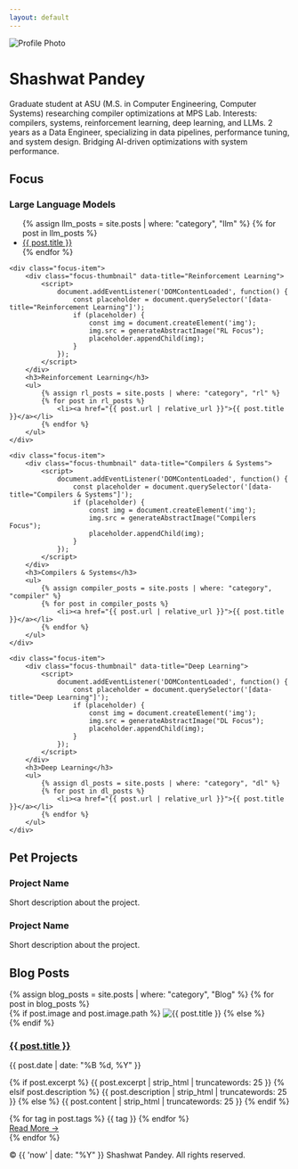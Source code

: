 ```yaml
---
layout: default
---
```


<!-- Add Google Fonts -->
<link rel="preconnect" href="https://fonts.googleapis.com">
<link rel="preconnect" href="https://fonts.gstatic.com" crossorigin>
<link href="https://fonts.googleapis.com/css2?family=Inter:wght@400;500;600&family=Poppins:wght@500;600;700&display=swap" rel="stylesheet">

<!-- Add scripts at the top of the file -->
<script src="https://cdnjs.cloudflare.com/ajax/libs/seedrandom/3.0.5/seedrandom.min.js"></script>
<script src="{{ '/assets/js/abstractImageGenerator.js' | relative_url }}"></script>

<!-- Profile Section -->
<div class="profile-section">
    <div class="profile-photo-container">
        <img src="{{ "/assets/images/profile.png" | relative_url }}" alt="Profile Photo" class="profile-photo">
    </div>
    <div class="profile-text">
        <div class="name-and-social">
            <h1>Shashwat Pandey</h1>
            <div class="social-icons">
                <a href="https://github.com/yourusername" target="_blank" title="GitHub">
                    <i class="fab fa-github"></i>
                </a>
                <a href="https://scholar.google.com/yourid" target="_blank" title="Google Scholar">
                    <i class="fas fa-graduation-cap"></i>
                </a>
                <a href="https://www.kaggle.com/yourusername" target="_blank" title="Kaggle">
                    <i class="fab fa-kaggle"></i>
                </a>
                <a href="mailto:your.email@example.com" title="Email">
                    <i class="fas fa-envelope"></i>
                </a>
                <a href="https://www.linkedin.com/in/yourusername" target="_blank" title="LinkedIn">
                    <i class="fab fa-linkedin"></i>
                </a>
                <a href="https://twitter.com/yourusername" target="_blank" title="X (Twitter)">
                    <i class="fa-brands fa-x-twitter"></i>
                </a>
            </div>
        </div>
        <p class="intro-text">
Graduate student at ASU (M.S. in Computer Engineering, Computer Systems) researching compiler optimizations at MPS Lab. Interests: compilers, systems, reinforcement learning, deep learning, and LLMs. 2 years as a Data Engineer, specializing in data pipelines, performance tuning, and system design. Bridging AI-driven optimizations with system performance.
        </p>
    </div>
</div>

<!-- Focus Section -->
<div class="focus-section">
  <h2 class="section-title">Focus</h2>

  <div class="focus-grid">
    <div class="focus-item">
        <div class="focus-thumbnail" data-title="Large Language Models">
            <script>
                document.addEventListener('DOMContentLoaded', function() {
                    const placeholder = document.querySelector('[data-title="Large Language Models"]');
                    if (placeholder) {
                        const img = document.createElement('img');
                        img.src = generateAbstractImage("LLM Focus");
                        placeholder.appendChild(img);
                    }
                });
            </script>
        </div>
        <h3>Large Language Models</h3>
        <ul>
            {% assign llm_posts = site.posts | where: "category", "llm" %}
            {% for post in llm_posts %}
                <li><a href="{{ post.url | relative_url }}">{{ post.title }}</a></li>
            {% endfor %}
        </ul>
    </div>

    <div class="focus-item">
        <div class="focus-thumbnail" data-title="Reinforcement Learning">
            <script>
                document.addEventListener('DOMContentLoaded', function() {
                    const placeholder = document.querySelector('[data-title="Reinforcement Learning"]');
                    if (placeholder) {
                        const img = document.createElement('img');
                        img.src = generateAbstractImage("RL Focus");
                        placeholder.appendChild(img);
                    }
                });
            </script>
        </div>
        <h3>Reinforcement Learning</h3>
        <ul>
            {% assign rl_posts = site.posts | where: "category", "rl" %}
            {% for post in rl_posts %}
                <li><a href="{{ post.url | relative_url }}">{{ post.title }}</a></li>
            {% endfor %}
        </ul>
    </div>

    <div class="focus-item">
        <div class="focus-thumbnail" data-title="Compilers & Systems">
            <script>
                document.addEventListener('DOMContentLoaded', function() {
                    const placeholder = document.querySelector('[data-title="Compilers & Systems"]');
                    if (placeholder) {
                        const img = document.createElement('img');
                        img.src = generateAbstractImage("Compilers Focus");
                        placeholder.appendChild(img);
                    }
                });
            </script>
        </div>
        <h3>Compilers & Systems</h3>
        <ul>
            {% assign compiler_posts = site.posts | where: "category", "compiler" %}
            {% for post in compiler_posts %}
                <li><a href="{{ post.url | relative_url }}">{{ post.title }}</a></li>
            {% endfor %}
        </ul>
    </div>

    <div class="focus-item">
        <div class="focus-thumbnail" data-title="Deep Learning">
            <script>
                document.addEventListener('DOMContentLoaded', function() {
                    const placeholder = document.querySelector('[data-title="Deep Learning"]');
                    if (placeholder) {
                        const img = document.createElement('img');
                        img.src = generateAbstractImage("DL Focus");
                        placeholder.appendChild(img);
                    }
                });
            </script>
        </div>
        <h3>Deep Learning</h3>
        <ul>
            {% assign dl_posts = site.posts | where: "category", "dl" %}
            {% for post in dl_posts %}
                <li><a href="{{ post.url | relative_url }}">{{ post.title }}</a></li>
            {% endfor %}
        </ul>
    </div>
  </div>
</div>

<!-- Pet Projects Section -->
<h2 class="section-title">Pet Projects</h2>

<div class="projects">
    <div class="project-card">
        <div class="project-image"></div>
        <div class="project-description">
            <h3>Project Name</h3>
            <p>Short description about the project.</p>
        </div>
    </div>
    <div class="project-card">
        <div class="project-image"></div>
        <div class="project-description">
            <h3>Project Name</h3>
            <p>Short description about the project.</p>
        </div>
    </div>
</div>

<!-- Blog Posts Section -->
<h2 class="section-title">Blog Posts</h2>

<div class="blog-posts">
    {% assign blog_posts = site.posts | where: "category", "Blog" %}
    {% for post in blog_posts %}
    <div class="blog-card">
        <div class="blog-card-inner">
            <div class="blog-thumbnail" id="thumbnail-{{ forloop.index }}">
                {% if post.image and post.image.path %}
                    <img src="{{ post.image.path | relative_url }}" alt="{{ post.title }}">
                {% else %}
                    <div class="thumbnail-placeholder" data-title="{{ post.title }}"></div>
                    <script>
                        document.addEventListener('DOMContentLoaded', function() {
                            const placeholder = document.querySelector(`[data-title="{{ post.title }}"]`);
                            if (placeholder) {
                                const img = document.createElement('img');
                                img.src = generateAbstractImage("{{ post.title }}");
                                placeholder.appendChild(img);
                            }
                        });
                    </script>
                {% endif %}
            </div>
            <div class="blog-content">
                <h3 class="blog-title"><a href="{{ post.url | relative_url }}">{{ post.title }}</a></h3>
                <div class="blog-date">{{ post.date | date: "%B %d, %Y" }}</div>
                <p class="blog-excerpt">
                    {% if post.excerpt %}
                        {{ post.excerpt | strip_html | truncatewords: 25 }}
                    {% elsif post.description %}
                        {{ post.description | strip_html | truncatewords: 25 }}
                    {% else %}
                        {{ post.content | strip_html | truncatewords: 25 }}
                    {% endif %}
                </p>
                <div class="blog-tags">
                    {% for tag in post.tags %}
                    <span class="tag">{{ tag }}</span>
                    {% endfor %}
                </div>
                <a href="{{ post.url | relative_url }}" class="read-more">Read More →</a>
            </div>
        </div>
    </div>
    {% endfor %}
</div>

<!-- Footer Section -->
<footer class="footer">
    <p>© {{ 'now' | date: "%Y" }} Shashwat Pandey. All rights reserved.</p>
</footer>

<!-- Update Font Awesome to latest version -->
<link rel="stylesheet" href="https://cdnjs.cloudflare.com/ajax/libs/font-awesome/6.5.1/css/all.min.css">
